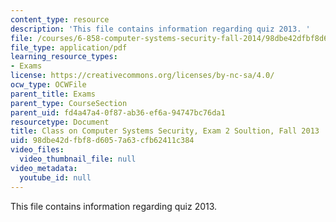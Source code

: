 ```yaml
---
content_type: resource
description: 'This file contains information regarding quiz 2013. '
file: /courses/6-858-computer-systems-security-fall-2014/98dbe42dfbf8d6057a63cfb62411c384_MIT6_858F14_q13_2_sol.pdf
file_type: application/pdf
learning_resource_types:
- Exams
license: https://creativecommons.org/licenses/by-nc-sa/4.0/
ocw_type: OCWFile
parent_title: Exams
parent_type: CourseSection
parent_uid: fd4a47a4-0f87-ab36-ef6a-94747bc76da1
resourcetype: Document
title: Class on Computer Systems Security, Exam 2 Soultion, Fall 2013
uid: 98dbe42d-fbf8-d605-7a63-cfb62411c384
video_files:
  video_thumbnail_file: null
video_metadata:
  youtube_id: null
---
```

This file contains information regarding quiz 2013. 
